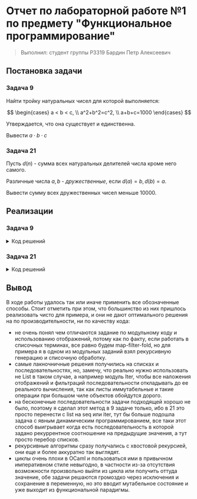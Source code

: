# Отчет по лабораторной работе №1 по предмету "Функциональное программирование"

> Выполнил: студент группы P3319 Бардин Петр Алексеевич

## Постановка задачи

### Задача 9

Найти тройку натуральных чисел для которой выполняется:

$$
\begin{cases}
a < b < c, \\
a^2+b^2=c^2, \\
a+b+c=1000
\end{cases}
$$

Утверждается, что она существует и единственна.

Вывести $a\cdot b \cdot c$

### Задача 21

Пусть $d(n)$ - сумма всех натуральных делителей числа кроме него самого.

Различные числа $a, b$ - _дружественные_, если $d(a) = b, d(b) = a$.

Вывести сумму всех дружественных чисел меньше 10000.

## Реализации

### Задача 9

<details>
  <summary>Код решений</summary>

#### Реализация на хвостовой рекурсии

```ocaml
(** [is_pythagorian a b c] checks that [a] [b] [c] forms pythagorian triplet *)
let is_pythagorian a b c = (a * a) + (b * b) = c * c

(** [solve sum] finds one pythagorian triplet sum of which is [sum] by
    recursively iterating upwards over [b] if possible, then over [a] and so on,
    then checking [is_pythagorian] for [c] calculated from sum*)
let solve sum =
  let rec find_triplet sum a b =
    if a >= sum then
      failwith "Solution not found"
    else
      let c = sum - a - b in
      if is_pythagorian a b c then
        a * b * (sum - a - b)
      else if b < sum then
        find_triplet sum a (b + 1)
      else
        find_triplet sum (a + 1) (a + 2)
  in
  find_triplet sum 1 2
```

#### Модульная реализация

```ocaml
(** [triplet_list sum] is a list of triplets ([a],[b],[c]) where [a] < [b] < [c]
    and ([a] + [b] + [c] = [sum]) *)
let gen_triplet_list sum =
  let rec triplet_list_aux sum a b acc =
    let c = sum - a - b in
    if a >= sum / 3 then
      (* limit with sum/3+(sum/3+1)+(sum/3+2) = sum+3 *)
      acc
    else if b >= c then
      (* go to next a, and b after a *)
      triplet_list_aux sum (a + 1) (a + 2) ((a, b, c) :: acc)
    else
      triplet_list_aux sum a (b + 1) ((a, b, c) :: acc)
  in
  triplet_list_aux sum 1 2 []

(** [is_pythagorian a b c] checks that [a] [b] [c] forms pythagorian triplet *)
let is_pythagorian (a, b, c) = (a * a) + (b * b) = c * c

(** [solve sum] finds one pythagorian triplet sum of which is [sum] by firstly
    generating list of triplets matching restrictions over a,b,c and then
    filtering with [is_pythagorian]*)
let solve sum =
  sum
  |> gen_triplet_list
  |> List.filter is_pythagorian
  |> List.hd
  |> fun (x, y, z) -> x * y * z

```

#### Реализация с использованием отображений

```ocaml
(** [solve sum] searches for pythagorian triplet with items sum equals [sum] *)
let solve sum =
  List.init (sum - 2) (( + ) 1)
  (* get all pairs where [a] < [b] < [sum] *)
  |> List.map (fun a -> List.init (sum - a - 1) (fun b -> (a, a + b + 1)))
  |> List.flatten
  (* calculate [c] from [sum] *)
  |> List.map (fun (a, b) -> (a, b, sum - a - b))
  (* filter by [a]<[b]<[c] *)
  |> List.filter (fun (_, b, c) -> b < c)
  (* calculate product for triples that matches pythongorial equation *)
  |> List.filter_map (fun (a, b, c) ->
         if (a * a) + (b * b) == c * c then
           Some (a * b * c)
         else
           None)
  |> List.hd
```

#### Реализация с синтаксисом циклов

```ocaml
(** [is_pythagorian a b c] checks that [a] [b] [c] forms pythagorian triplet *)
let is_pythagorian a b c = (a * a) + (b * b) = c * c

(** [solve sum] finds one pythagorian triplet sum of which is [sum] by iterating
    [a] and [b] in bounds of [sum] and checking [is_pythagorian]
    @return product of triplet components*)
let solve sum =
  (* as OCaml do not have loop exit command,
      we need to store result in variable by reference*)
  let out = ref 0 in
  try
    for a = 1 to sum - 1 do
      for b = a + 1 to sum - 1 do
        let c = sum - a - b in
        if is_pythagorian a b c then (
          out := a * b * c;
          (* raise error to stop iteration, as by task there is only one such triplet*)
          raise Exit
        )
      done
    done;
    failwith "Solution not found"
  with Exit -> !out
```

#### Реализация на бесконечных списках

```ocaml
(** [is_pythagorian a b c] checks that [a] [b] [c] forms pythagorian triplet *)
let is_pythagorian (a, b, c) = (a * a) + (b * b) = c * c

(** [generate_inf_pairs] is infinite sequence of infinite sequences of integer
    pairs ([a], [b]) such that [a] < [b] *)
let generate_inf_pairs =
  Seq.ints 1 |> Seq.map (fun a -> Seq.ints (a + 1) |> Seq.map (fun b -> (a, b)))

(** [to_triple_with_sum sum (a, b)] makes triplet by adding component such that
    sum of triplet equals to [sum]*)
let to_triple_with_sum sum (a, b) = (a, b, sum - a - b)

(** [generate_triples_up_to_sum sum] if finite sequence of integer triples ([a],
    [b], [c]) such that [a] < [b] < [c] limited by ([a]+[b]+[c]) = [sum] *)
let generate_triples_up_to_sum sum =
  generate_inf_pairs
  (* limit a *)
  |> Seq.take sum
  (* limit b and c by cheching a < b < c *)
  |> Seq.flat_map (fun i ->
         i
         |> Seq.map (to_triple_with_sum sum)
         |> Seq.take_while (fun (_, b, c) -> b < c))

(** [solve sum] finds one pythagorian triplet sum of which is [sum] by filtering
    triplets with [is_pythagorian]*)
let solve sum =
  generate_triples_up_to_sum sum
  |> Seq.find is_pythagorian
  |> Option.map (fun (x, y, z) -> x * y * z)
  |> Option.get

```

#### Реализация на Python

```python
sum = 1000

for a in range(1, sum):
  for b in range(a + 1, sum):
    c = sum - a - b
    if a**2 + b**2 == c**2:
      print(a * b * c)
```

</details>

### Задача 21

<details>
  <summary>Код решений</summary>

#### Реализация на рекурсии

```ocaml
(** [div_sum n] is sum of divisors of [n] calculated by recursively iterating
    numbers under [n] *)
let div_sum n =
  let rec div_sum_rec n cur =
    if cur >= n then
      0
    else
      (* if this is divisor add it to sum of divisors greater *)
      (if n mod cur = 0 then
         cur
       else
         0)
      + div_sum_rec n (cur + 1)
  in
  div_sum_rec n 1

(** [solve max] finds sum of amicible numbers under [max] by checking all
    numbers to have pair with [div_sum]*)
let solve max =
  let rec amicible_sum_aux cur =
    if cur >= max then
      0
    else
      let cur_sum = div_sum cur in
      (* when [i] and [j] are amicible, j = div_sum i and i = div_sum j *)
      (if cur <> cur_sum && div_sum cur_sum = cur then
         cur
       else
         0)
      + amicible_sum_aux (cur + 1)
  in
  amicible_sum_aux 1
```

#### Реализация на хвостовой рекурсии

```ocaml
(** [div_sum n] is sum of divisors of [n] implemented with tail recursion by
    accumulating sum*)
let div_sum n =
  let rec div_sum_aux cur acc =
    if cur >= n then
      acc
    else
      div_sum_aux (cur + 1)
        (acc
        +
        if n mod cur = 0 then
          cur
        else
          0)
  in
  div_sum_aux 1 0

(** [solve max] finds sum of amicible numbers under [max] implemented with tail
    recursion by accumulating sum of numbers under [max] that are amicible bt
    matching with [div_sum]*)
let solve max =
  let rec amicible_sum_aux cur acc =
    if cur >= max then
      acc
    else
      (* when [i] and [j] are amicible, j = div_sum i and i = div_sum j *)
      let pair = div_sum cur in
      amicible_sum_aux (cur + 1)
        (* for amicible pair add number to sum of amicible pairs greater that that *)
        (if cur <> pair && div_sum pair = cur then
           acc + cur
         else
           acc)
  in
  amicible_sum_aux 1 0
```

#### Модульная реализация

```ocaml
(** [div_sum n] is sum of divisors of [n] *)
let div_sum n =
  List.init (n - 1) (( + ) 1)
  (* iterate over list of numbers under [n] and sum all that divides *)
  |> List.filter (fun x -> n mod x = 0)
  |> List.fold_left ( + ) 0

(** [is_amicible n] checks if [n] is amicibly by calling [div_sum]*)
let is_amicible n =
  if n < 2 then
    false
  else
    (* when [i] and [j] are amicible, j = div_sum i and i = div_sum j *)
    let pair = div_sum n in
    n <> pair && n = div_sum pair

(** [solve max] finds sum of amicible numbers under [max]*)
let solve max =
  List.init max (( + ) 1)
  |> List.filter (fun x -> is_amicible x)
  |> List.fold_left ( + ) 0
```

#### Реализация с использованием отображений

```ocaml
(** [div_sum n] is sum of divisors of [n] *)
let div_sum n =
  List.init (n - 1) (( + ) 1)
  |> List.filter (fun x -> n mod x = 0)
  |> List.fold_left ( + ) 0

(** [solve n] finds sum of amicible numbers under [n] by firstly generating list
    of numbers and its sum of divisors, and then finding amicible numbers by
    searching pairs in that array*)
let solve n =
  let paired =
    List.init n (( + ) 1)
    (* claculate all sums *)
    |> List.map (fun x -> (x, div_sum x))
    (* when number equals its sum of divs, it is can't have a pair *)
    |> List.filter (fun (a, b) -> a <> b)
  in
  paired
  |> List.filter_map (fun (a, b) ->
         (* find such pair that is reverse of our, what means that other number has sum equals to our number*)
         paired |> List.find_opt (( = ) (b, a)) |> Option.map (fun (a, _) -> a))
  |> List.fold_left ( + ) 0
```

#### Реализация с синтаксисом циклов

```ocaml
(** [div_sum n] is sum of divisors of [n] calculated directly by bruteforcing
    all numbers under [n] and adding them to sum into variable [sum] *)
let div_sum n =
  let sum = ref 0 in
  for i = 1 to n - 1 do
    if n mod i == 0 then sum := !sum + i
  done;
  !sum

(** [solve max] finds sum of amicible numbers under [max]*)
let solve max =
  let sum = ref 0 in
  for i = 1 to max - 1 do
    (* when [i] and [j] are amicible, j = div_sum i and i = div_sum j *)
    let j = div_sum i in
    if i <> j && div_sum j = i then sum := !sum + i
  done;
  !sum
```

#### Реализация на Python

```python
def d(n):
  return sum(i for i in range(1, n) if n % i == 0)

mx = 10000
ds = [d(i) for i in range(mx)]

out = 0
for i in range(1, mx):
  j = ds[i]
  if j != i and j <= mx and i == ds[j]:
    out += i

print(out)
```

</details>

## Вывод

В ходе работы удалось так или иначе применить все обозначенные способы. Стоит отметить при этом, что большинство из них пришлось реализовать чисто для примера, и они не дают оптимального решения на по производительности, ни по качеству кода:

- не очень понял чем отличаются задание по модульному коду и использованию отображений, потому как по факту, если работать в списочных терминах, все равно будем map-filter-fold, но для примера я в одном из модульных заданий взял рекурсивную генерацию и списочную обработку.
- самые лакночничные решения получились на списках и последовательностях, но, замечу, что реально нужно использовать не List в таком случае, а например модуль Iter, чтобы все наложения отображений и фильтраций последовательности откладывать до ее реального вычисления, так как листы иммутабельные и такие операции при большом чиле объектов обойдутся дорого.
- на бесконечные последовательности задачи подходящей хорошо не было, поэтому я сделал этот метод в 9 задаче только, ибо в 21 это просто перенести с list на seq или iter, тут бы больше подошла задача с явным динамическим программированием, все таки этот способ выигрывает когда есть последовательность в которой задано рекуррентное соотношение на предыдущие значения, а тут просто перебор списков.
- рекурсивные алгоритмы сразу получались с хвостовой рекурсией, они еще и более аккуратно так выглядят.
- циклы очень плохи в OCaml и пользоваться ими в привычном императивном стиле невыгодно, в частности из-за отсутствия возможности произвольно выйти из цикла или получить оттуда значение, обе задачи решаются громоздко через исключения и сохранение в переменную, но это вводит мутабельное состояние и уже выходит из функциональной парадигмы.
